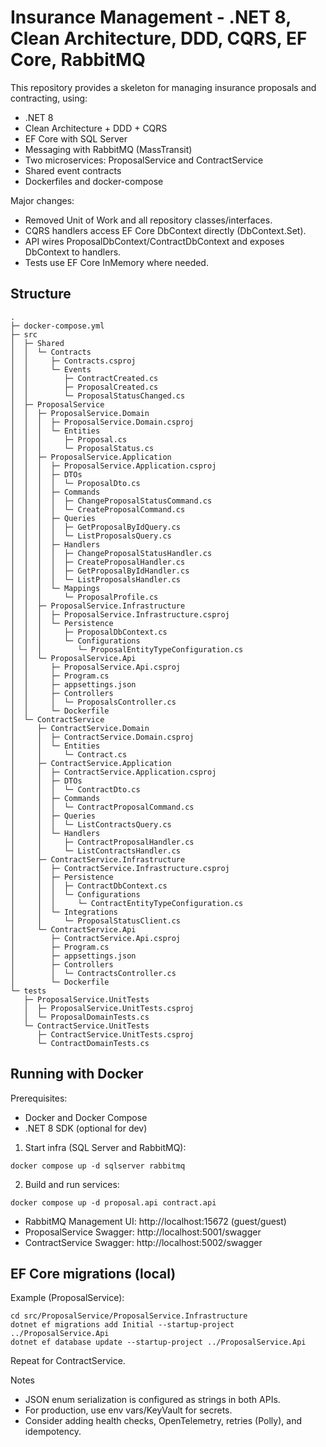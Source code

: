 # Insurance Management - .NET 8, Clean Architecture, DDD, CQRS, EF Core, RabbitMQ

This repository provides a skeleton for managing insurance proposals and contracting, using:

- .NET 8
- Clean Architecture + DDD + CQRS
- EF Core with SQL Server
- Messaging with RabbitMQ (MassTransit)
- Two microservices: ProposalService and ContractService
- Shared event contracts
- Dockerfiles and docker-compose

Major changes:

- Removed Unit of Work and all repository classes/interfaces.
- CQRS handlers access EF Core DbContext directly (DbContext.Set<TEntity>).
- API wires ProposalDbContext/ContractDbContext and exposes DbContext to handlers.
- Tests use EF Core InMemory where needed.

## Structure

```
.
├─ docker-compose.yml
├─ src
│  ├─ Shared
│  │  └─ Contracts
│  │     ├─ Contracts.csproj
│  │     └─ Events
│  │        ├─ ContractCreated.cs
│  │        ├─ ProposalCreated.cs
│  │        └─ ProposalStatusChanged.cs
│  ├─ ProposalService
│  │  ├─ ProposalService.Domain
│  │  │  ├─ ProposalService.Domain.csproj
│  │  │  └─ Entities
│  │  │     ├─ Proposal.cs
│  │  │     └─ ProposalStatus.cs
│  │  ├─ ProposalService.Application
│  │  │  ├─ ProposalService.Application.csproj
│  │  │  ├─ DTOs
│  │  │  │  └─ ProposalDto.cs
│  │  │  ├─ Commands
│  │  │  │  ├─ ChangeProposalStatusCommand.cs
│  │  │  │  └─ CreateProposalCommand.cs
│  │  │  ├─ Queries
│  │  │  │  ├─ GetProposalByIdQuery.cs
│  │  │  │  └─ ListProposalsQuery.cs
│  │  │  ├─ Handlers
│  │  │  │  ├─ ChangeProposalStatusHandler.cs
│  │  │  │  ├─ CreateProposalHandler.cs
│  │  │  │  ├─ GetProposalByIdHandler.cs
│  │  │  │  └─ ListProposalsHandler.cs
│  │  │  └─ Mappings
│  │  │     └─ ProposalProfile.cs
│  │  ├─ ProposalService.Infrastructure
│  │  │  ├─ ProposalService.Infrastructure.csproj
│  │  │  └─ Persistence
│  │  │     ├─ ProposalDbContext.cs
│  │  │     └─ Configurations
│  │  │        └─ ProposalEntityTypeConfiguration.cs
│  │  └─ ProposalService.Api
│  │     ├─ ProposalService.Api.csproj
│  │     ├─ Program.cs
│  │     ├─ appsettings.json
│  │     ├─ Controllers
│  │     │  └─ ProposalsController.cs
│  │     └─ Dockerfile
│  └─ ContractService
│     ├─ ContractService.Domain
│     │  ├─ ContractService.Domain.csproj
│     │  └─ Entities
│     │     └─ Contract.cs
│     ├─ ContractService.Application
│     │  ├─ ContractService.Application.csproj
│     │  ├─ DTOs
│     │  │  └─ ContractDto.cs
│     │  ├─ Commands
│     │  │  └─ ContractProposalCommand.cs
│     │  ├─ Queries
│     │  │  └─ ListContractsQuery.cs
│     │  └─ Handlers
│     │     ├─ ContractProposalHandler.cs
│     │     └─ ListContractsHandler.cs
│     ├─ ContractService.Infrastructure
│     │  ├─ ContractService.Infrastructure.csproj
│     │  ├─ Persistence
│     │  │  ├─ ContractDbContext.cs
│     │  │  └─ Configurations
│     │  │     └─ ContractEntityTypeConfiguration.cs
│     │  └─ Integrations
│     │     └─ ProposalStatusClient.cs
│     └─ ContractService.Api
│        ├─ ContractService.Api.csproj
│        ├─ Program.cs
│        ├─ appsettings.json
│        ├─ Controllers
│        │  └─ ContractsController.cs
│        └─ Dockerfile
└─ tests
   ├─ ProposalService.UnitTests
   │  ├─ ProposalService.UnitTests.csproj
   │  └─ ProposalDomainTests.cs
   └─ ContractService.UnitTests
      ├─ ContractService.UnitTests.csproj
      └─ ContractDomainTests.cs
```

## Running with Docker

Prerequisites:

- Docker and Docker Compose
- .NET 8 SDK (optional for dev)

1. Start infra (SQL Server and RabbitMQ):

```
docker compose up -d sqlserver rabbitmq
```

2. Build and run services:

```
docker compose up -d proposal.api contract.api
```

- RabbitMQ Management UI: http://localhost:15672 (guest/guest)
- ProposalService Swagger: http://localhost:5001/swagger
- ContractService Swagger: http://localhost:5002/swagger

## EF Core migrations (local)

Example (ProposalService):

```
cd src/ProposalService/ProposalService.Infrastructure
dotnet ef migrations add Initial --startup-project ../ProposalService.Api
dotnet ef database update --startup-project ../ProposalService.Api
```

Repeat for ContractService.

Notes

- JSON enum serialization is configured as strings in both APIs.
- For production, use env vars/KeyVault for secrets.
- Consider adding health checks, OpenTelemetry, retries (Polly), and idempotency.
